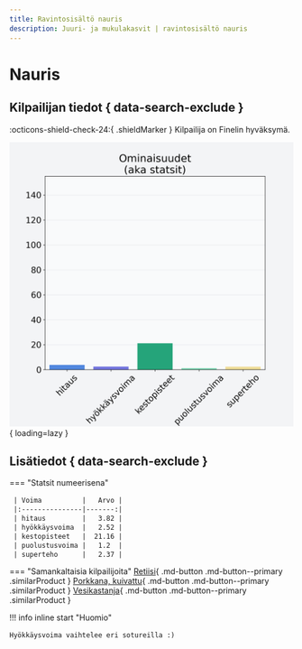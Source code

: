 ```yaml
---
title: Ravintosisältö nauris
description: Juuri- ja mukulakasvit | ravintosisältö nauris
---
```


# Nauris


## Kilpailijan tiedot { data-search-exclude }

:octicons-shield-check-24:{ .shieldMarker } Kilpailija on Finelin hyväksymä.

![Nauris](./images/nauris.png){ loading=lazy }

## Lisätiedot { data-search-exclude }
=== "Statsit numeerisena"

     | Voima          |   Arvo |
     |:---------------|-------:|
     | hitaus         |   3.82 |
     | hyökkäysvoima  |   2.52 |
     | kestopisteet   |  21.16 |
     | puolustusvoima |   1.2  |
     | superteho      |   2.37 |

=== "Samankaltaisia kilpailijoita"
    [Retiisi](/retiisi){ .md-button .md-button--primary .similarProduct }
    [Porkkana, kuivattu](/porkkana-kuivattu){ .md-button .md-button--primary .similarProduct }
    [Vesikastanja](/vesikastanja){ .md-button .md-button--primary .similarProduct }

!!! info inline start "Huomio"

    Hyökkäysvoima vaihtelee eri sotureilla :)
